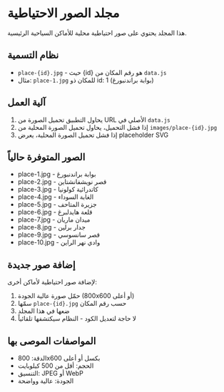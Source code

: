 # مجلد الصور الاحتياطية

هذا المجلد يحتوي على صور احتياطية محلية للأماكن السياحية الرئيسية.

## نظام التسمية
- `place-{id}.jpg` - حيث {id} هو رقم المكان من `data.js`
- مثال: `place-1.jpg` للمكان ذو id: 1 (بوابة براندنبورغ)

## آلية العمل
1. يحاول التطبيق تحميل الصورة من URL الأصلي في `data.js`
2. إذا فشل التحميل، يحاول تحميل الصورة المحلية من `images/place-{id}.jpg`
3. إذا فشل تحميل الصورة المحلية، يعرض placeholder SVG

## الصور المتوفرة حالياً
- place-1.jpg - بوابة براندنبورغ
- place-2.jpg - قصر نويشفانشتاين
- place-3.jpg - كاتدرائية كولونيا
- place-4.jpg - الغابة السوداء
- place-5.jpg - جزيرة المتاحف
- place-6.jpg - قلعة هايدلبرغ
- place-7.jpg - ميدان ماريان
- place-8.jpg - جدار برلين
- place-9.jpg - قصر سانسوسي
- place-10.jpg - وادي نهر الراين

## إضافة صور جديدة
لإضافة صور احتياطية لأماكن أخرى:
1. حمّل صورة عالية الجودة (800x600 أو أعلى)
2. سمّها `place-{id}.jpg` حسب رقم المكان
3. ضعها في هذا المجلد
4. لا حاجة لتعديل الكود - النظام سيكتشفها تلقائياً

## المواصفات الموصى بها
- الدقة: 800x600 بكسل أو أعلى
- الحجم: أقل من 500 كيلوبايت
- التنسيق: JPEG أو WebP
- الجودة: عالية وواضحة

